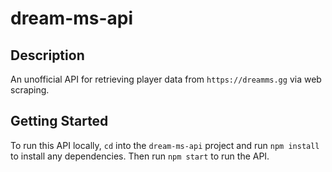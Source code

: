 # dream-ms-api

## Description

An unofficial API for retrieving player data from `https://dreamms.gg` via web scraping.

## Getting Started

To run this API locally, `cd` into the `dream-ms-api` project and run `npm install` to install any dependencies. Then run `npm start` to run the API.